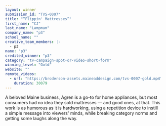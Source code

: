```yaml
---
layout: winner
submission_id: "TVS-0007"
title: "“Flippin' Mattresses”"
first_name: "CJ"
last_name: "Lampman"
company_name: "p3"
school_name: ""
creative_team_members: |-
  - p3
name: "p3"
credited_winner: "p3"
category: "tv-campaign-spot-or-video-short-form"
winning_level: "Gold"
website: ""
remote_videos:
  - url: "https://broderson-assets.maineaddesign.com/tvs-0007-gold.mp4"
    duration: 30079
---
```


A beloved Maine business, Agren is a go-to for home appliances, but most consumers had no idea they sold mattresses — and good ones, at that. This work is as humorous as it is hardworking, using a repetition device to instill a simple message into viewers' minds, while breaking category norms and getting some laughs along the way.
